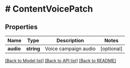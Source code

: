 # # ContentVoicePatch

## Properties

Name | Type | Description | Notes
------------ | ------------- | ------------- | -------------
**audio** | **string** | Voice campaign audio | [optional]

[[Back to Model list]](../../README.md#models) [[Back to API list]](../../README.md#endpoints) [[Back to README]](../../README.md)
